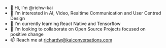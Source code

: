 - 👋 Hi, I’m @richw-kai
- 👀 I’m interested in AI, Video, Realtime Communication and User Centred Design
- 🌱 I’m currently learning React Native and Tensorflow
- 💞️ I’m looking to collaborate on Open Source Projects focused on positive change
- 📫 Reach me at richardw@kaiconversations.com

<!---
richw-kai/richw-kai is a ✨ special ✨ repository because its `README.md` (this file) appears on your GitHub profile.
You can click the Preview link to take a look at your changes.
--->
